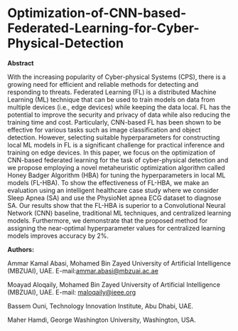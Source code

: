 # Optimization-of-CNN-based-Federated-Learning-for-Cyber-Physical-Detection

**Abstract**

With the increasing popularity of Cyber-physical Systems (CPS), there is a growing need for efficient and reliable methods for detecting and responding to threats. Federated Learning (FL) is a distributed Machine Learning (ML) technique that can be used to train models on data from multiple devices (i.e., edge devices) while keeping the data local. FL has the potential to improve the security and privacy of data while also reducing the training time and cost. Particularly, CNN-based FL has been shown to be effective for various tasks such as image classification and object detection. However, selecting suitable hyperparameters for constructing local ML models in FL is a significant challenge for practical inference and training on edge devices. In this paper, we focus on the optimization of CNN-based federated learning for the task of cyber-physical detection and we propose employing a novel metaheuristic optimization algorithm called Honey Badger Algorithm (HBA) for tuning the hyperparameters in local ML models (FL-HBA). To show the effectiveness of FL-HBA, we make an evaluation using an intelligent healthcare case study where we consider Sleep Apnea (SA) and use the PhysioNet apnea ECG dataset to diagnose SA. Our results show that the FL-HBA is superior to a Convolutional Neural Network (CNN) baseline, traditional ML techniques, and centralized learning models. Furthermore, we demonstrate that the proposed method for assigning the near-optimal hyperparameter values for centralized learning models improves accuracy by 2%.

**Authors:**

Ammar Kamal Abasi, Mohamed Bin Zayed University of Artificial Intelligence (MBZUAI), UAE.
E-mail:ammar.abasi@mbzuai.ac.ae

Moayad Aloqaily, Mohamed Bin Zayed University of Artificial Intelligence (MBZUAI), UAE.
E-mail: maloqaily@ieee.org

Bassem Ouni, Technology Innovation Institute, Abu Dhabi, UAE.

Maher Hamdi, George Washington University, Washington, USA.
